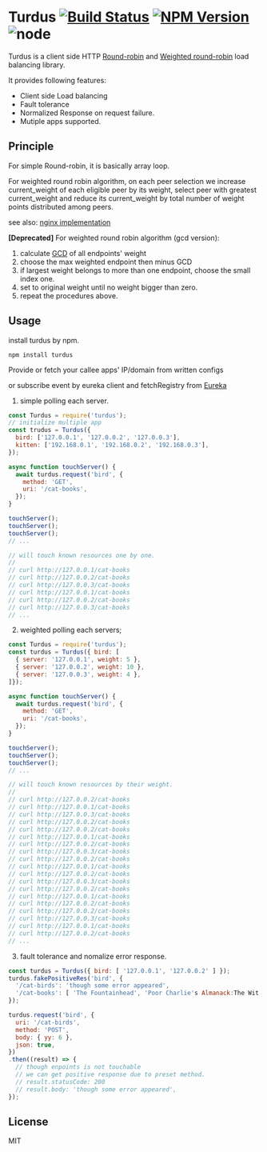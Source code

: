 # Turdus [![Build Status][circleci-image]][circleci-url] [![NPM Version][npm-image]][npm-url] ![node](https://img.shields.io/node/v/turdus.svg?style=flat-square)

[circleci-image]: https://img.shields.io/circleci/build/github/shinux/Turdus.svg?style=popout-square
[circleci-url]: https://circleci.com/gh/shinux/workflows/Turdus

[npm-image]: https://img.shields.io/npm/v/turdus.svg?style=flat-square
[npm-url]: https://www.npmjs.com/package/turdus

Turdus is a client side HTTP [Round-robin](https://en.wikipedia.org/wiki/Round-robin) and [Weighted round-robin](https://en.wikipedia.org/wiki/Weighted_round_robin) load balancing library.

It provides following features:

* Client side Load balancing
* Fault tolerance
* Normalized Response on request failure.
* Mutiple apps supported.

## Principle

For simple Round-robin, it is basically array loop.

For weighted round robin algorithm, on each peer selection we increase current_weight
of each eligible peer by its weight, select peer with greatest current_weight
and reduce its current_weight by total number of weight points distributed
among peers.

see also: [nginx implementation](https://github.com/phusion/nginx/commit/27e94984486058d73157038f7950a0a36ecc6e35)


**[Deprecated]** For weighted round robin algorithm (gcd version):

1. calculate [GCD](https://en.wikipedia.org/wiki/Greatest_common_divisor) of all endpoints' weight
2. choose the max weighted endpoint then minus GCD
3. if largest weight belongs to more than one endpoint, choose the small index one.
4. set to original weight until no weight bigger than zero.
5. repeat the procedures above.

## Usage

install turdus by npm.

```
npm install turdus
```

Provide or fetch your callee apps' IP/domain from written configs

or subscribe event by eureka client and fetchRegistry from [Eureka](https://github.com/Netflix/eureka)

1. simple polling each server.

```javascript
const Turdus = require('turdus');
// initialize multiple app
const trudus = Turdus({ 
  bird: ['127.0.0.1', '127.0.0.2', '127.0.0.3'],
  kitten: ['192.168.0.1', '192.168.0.2', '192.168.0.3'],
});

async function touchServer() {
  await turdus.request('bird', {
    method: 'GET',
    uri: '/cat-books',
  });
}

touchServer();
touchServer();
touchServer();
// ...

// will touch known resources one by one.
//
// curl http://127.0.0.1/cat-books
// curl http://127.0.0.2/cat-books
// curl http://127.0.0.3/cat-books
// curl http://127.0.0.1/cat-books
// curl http://127.0.0.2/cat-books
// curl http://127.0.0.3/cat-books
// ...

```

2. weighted polling each servers;

```javascript
const Turdus = require('turdus');
const turdus = Turdus({ bird: [
  { server: '127.0.0.1', weight: 5 },
  { server: '127.0.0.2', weight: 10 },
  { server: '127.0.0.3', weight: 4 },
]});

async function touchServer() {
  await turdus.request('bird', {
    method: 'GET',
    uri: '/cat-books',
  });
}

touchServer();
touchServer();
touchServer();
// ...

// will touch known resources by their weight.
//
// curl http://127.0.0.2/cat-books
// curl http://127.0.0.1/cat-books
// curl http://127.0.0.3/cat-books
// curl http://127.0.0.2/cat-books
// curl http://127.0.0.2/cat-books
// curl http://127.0.0.1/cat-books
// curl http://127.0.0.2/cat-books
// curl http://127.0.0.3/cat-books
// curl http://127.0.0.2/cat-books
// curl http://127.0.0.1/cat-books
// curl http://127.0.0.2/cat-books
// curl http://127.0.0.3/cat-books
// curl http://127.0.0.2/cat-books
// curl http://127.0.0.1/cat-books
// curl http://127.0.0.2/cat-books
// curl http://127.0.0.2/cat-books
// curl http://127.0.0.3/cat-books
// curl http://127.0.0.1/cat-books
// curl http://127.0.0.2/cat-books
// ...

```

3. fault tolerance and nomalize error response.


```javascript
const turdus = Turdus({ bird: [ '127.0.0.1', '127.0.0.2' ] });
turdus.fakePositiveRes('bird', {
  '/cat-birds': 'though some error appeared',
  '/cat-books': [ 'The Fountainhead', 'Poor Charlie's Almanack:The Wit and Wisdom of Charles T. Munger', 'The Little Prince' ],
});

turdus.request('bird', {
  uri: '/cat-birds',
  method: 'POST',
  body: { yy: 6 },
  json: true,
})
.then((result) => {
  // though enpoints is not touchable
  // we can get positive response due to preset method.
  // result.statusCode: 200
  // result.body: 'though some error appeared',
});

```

## License

MIT
